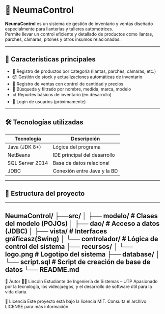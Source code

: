 # 🚗 NeumaControl

**NeumaControl** es un sistema de gestión de inventario y ventas diseñado especialmente para llanterías y talleres automotrices.  
Permite llevar un control eficiente y detallado de productos como llantas, parches, cámaras, pitones y otros insumos relacionados.

---

## 🧩 Características principales

- 🛞 Registro de productos por categoría (llantas, parches, cámaras, etc.)
- 📦 Gestión de stock y actualizaciones automáticas de inventario
- 🧾 Registro de ventas con control de cantidad y precios
- 🔎 Búsqueda y filtrado por nombre, medida, marca, modelo
- 📊 Reportes básicos de inventario (en desarrollo)
- 🔐 Login de usuarios (próximamente)

---

## 🛠️ Tecnologías utilizadas

| Tecnología      | Descripción                    |
|----------------|--------------------------------|
| Java (JDK 8+)   | Lógica del programa            |
| NetBeans        | IDE principal del desarrollo   |
| SQL Server 2014 | Base de datos relacional       |
| JDBC            | Conexión entre Java y la BD    |

---

## 📂 Estructura del proyecto
---
NeumaControl/
├──src/
│ ├── modelo/ # Clases del modelo (POJOs)
│ ├── dao/ # Acceso a datos (JDBC)
│ ├── vista/ # Interfaces gráficasz(Swing)
│ └── controlador/ # Lógica de control del sistema
├── recursos/
│ └── logo.png # Logotipo del sistema
├── database/
│ └── script.sql # Script de creación de base de datos
└── README.md
---
🤝 Autor
👨‍💻 Lincoln
Estudiante de Ingeniería de Sistemas – UTP
Apasionado por la tecnología, los videojuegos, y el desarrollo de software útil para la vida diaria.

📃 Licencia
Este proyecto está bajo la licencia MIT. Consulta el archivo LICENSE para más información.
